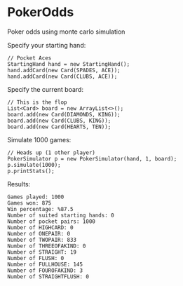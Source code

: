 # PokerOdds  
Poker odds using monte carlo simulation  

Specify your starting hand:  
```
// Pocket Aces
StartingHand hand = new StartingHand();
hand.addCard(new Card(SPADES, ACE));
hand.addCard(new Card(CLUBS, ACE));
```

Specify the current board:  
```
// This is the flop
List<Card> board = new ArrayList<>();
board.add(new Card(DIAMONDS, KING));
board.add(new Card(CLUBS, KING));
board.add(new Card(HEARTS, TEN));
```

Simulate 1000 games:  
```
// Heads up (1 other player)
PokerSimulator p = new PokerSimulator(hand, 1, board);
p.simulate(1000);
p.printStats();
```

Results:  
```
Games played: 1000
Games won: 875
Win percentage: %87.5
Number of suited starting hands: 0
Number of pocket pairs: 1000
Number of HIGHCARD: 0
Number of ONEPAIR: 0
Number of TWOPAIR: 833
Number of THREEOFAKIND: 0
Number of STRAIGHT: 19
Number of FLUSH: 0
Number of FULLHOUSE: 145
Number of FOUROFAKIND: 3
Number of STRAIGHTFLUSH: 0
```